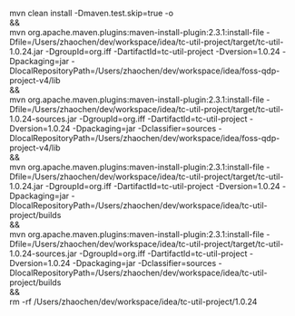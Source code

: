 mvn clean install -Dmaven.test.skip=true -o \
&& \
mvn org.apache.maven.plugins:maven-install-plugin:2.3.1:install-file -Dfile=/Users/zhaochen/dev/workspace/idea/tc-util-project/target/tc-util-1.0.24.jar -DgroupId=org.iff -DartifactId=tc-util-project -Dversion=1.0.24 -Dpackaging=jar -DlocalRepositoryPath=/Users/zhaochen/dev/workspace/idea/foss-qdp-project-v4/lib \
&& \
mvn org.apache.maven.plugins:maven-install-plugin:2.3.1:install-file -Dfile=/Users/zhaochen/dev/workspace/idea/tc-util-project/target/tc-util-1.0.24-sources.jar -DgroupId=org.iff -DartifactId=tc-util-project -Dversion=1.0.24 -Dpackaging=jar -Dclassifier=sources -DlocalRepositoryPath=/Users/zhaochen/dev/workspace/idea/foss-qdp-project-v4/lib \
&& \
mvn org.apache.maven.plugins:maven-install-plugin:2.3.1:install-file -Dfile=/Users/zhaochen/dev/workspace/idea/tc-util-project/target/tc-util-1.0.24.jar -DgroupId=org.iff -DartifactId=tc-util-project -Dversion=1.0.24 -Dpackaging=jar -DlocalRepositoryPath=/Users/zhaochen/dev/workspace/idea/tc-util-project/builds \
&& \
mvn org.apache.maven.plugins:maven-install-plugin:2.3.1:install-file -Dfile=/Users/zhaochen/dev/workspace/idea/tc-util-project/target/tc-util-1.0.24-sources.jar -DgroupId=org.iff -DartifactId=tc-util-project -Dversion=1.0.24 -Dpackaging=jar -Dclassifier=sources -DlocalRepositoryPath=/Users/zhaochen/dev/workspace/idea/tc-util-project/builds \
&& \
rm -rf /Users/zhaochen/dev/workspace/idea/tc-util-project/1.0.24


